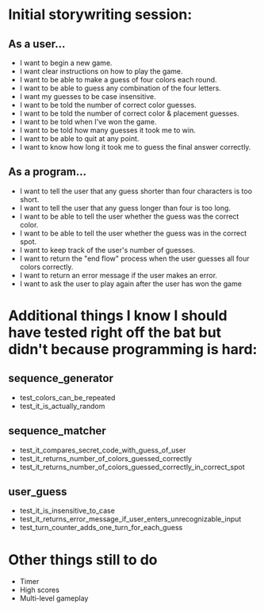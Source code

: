 # Initial storywriting session:

## As a user...

* I want to begin a new game.
* I want clear instructions on how to play the game.
* I want to be able to make a guess of four colors each round.
* I want to be able to guess any combination of the four letters.
* I want my guesses to be case insensitive.
* I want to be told the number of correct color guesses.
* I want to be told the number of correct color & placement guesses.
* I want to be told when I've won the game.
* I want to be told how many guesses it took me to win.
* I want to be able to quit at any point.
* I want to know how long it took me to guess the final answer correctly.


## As a program...

* I want to tell the user that any guess shorter than four characters is too short.
* I want to tell the user that any guess longer than four is too long.
* I want to be able to tell the user whether the guess was the correct color.
* I want to be able to tell the user whether the guess was in the correct spot.
* I want to keep track of the user's number of guesses.
* I want to return the "end flow" process when the user guesses all four colors correctly.
* I want to return an error message if the user makes an error.
* I want to ask the user to play again after the user has won the game




# Additional things I know I should have tested right off the bat but didn't because programming is hard:

## sequence_generator

* test_colors_can_be_repeated
* test_it_is_actually_random

## sequence_matcher

* test_it_compares_secret_code_with_guess_of_user
* test_it_returns_number_of_colors_guessed_correctly
* test_it_returns_number_of_colors_guessed_correctly_in_correct_spot

## user_guess

* test_it_is_insensitive_to_case
* test_it_returns_error_message_if_user_enters_unrecognizable_input
* test_turn_counter_adds_one_turn_for_each_guess




# Other things still to do

* Timer
* High scores
* Multi-level gameplay
